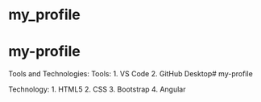 # my_profile
# my-profile

Tools and Technologies:
Tools:
    1. VS Code
    2. GitHub Desktop# my-profile

Technology:
    1. HTML5
    2. CSS
    3. Bootstrap
    4. Angular